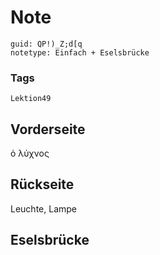# Note
```
guid: QP!)_Z;d[q
notetype: Einfach + Eselsbrücke
```

### Tags
```
Lektion49
```

## Vorderseite
ὁ λύχνος

## Rückseite
Leuchte, Lampe

## Eselsbrücke

